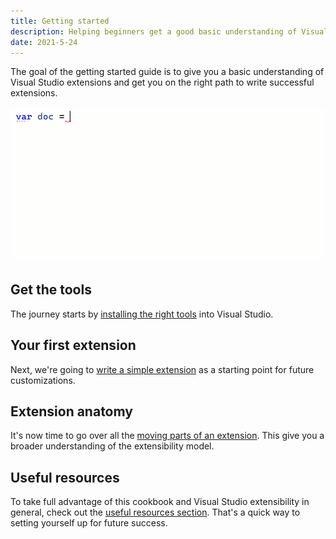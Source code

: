 ```yaml
---
title: Getting started
description: Helping beginners get a good basic understanding of Visual Studio extensibility.
date: 2021-5-24
---
```


The goal of the getting started guide is to give you a basic understanding of Visual Studio extensions and get you on the right path to write successful extensions.

![IntelliSense for the extensibility API](../assets/img/toolkit-intellisense.gif)

## Get the tools
The journey starts by [installing the right tools](get-the-tools.html) into Visual Studio.

## Your first extension
Next, we're going to [write a simple extension](your-first-extension.html) as a starting point for future customizations.

## Extension anatomy
It's now time to go over all the [moving parts of an extension](extension-anatomy.html). This give you a broader understanding of the extensibility model.

## Useful resources
To take full advantage of this cookbook and Visual Studio extensibility in general, check out the [useful resources section](useful-resources.html). That's a quick way to setting yourself up for future success.
